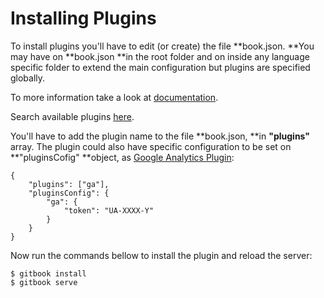 # Installing Plugins

To install plugins you'll have to edit \(or create\) the file **book.json. **You may have on **book.json **in the root folder and on inside any language specific folder to extend the main configuration but plugins are specified globally.

To more information take a look at [documentation](https://toolchain.gitbook.com/plugins/).

Search available plugins [here](https://plugins.gitbook.com).

You'll have to add the plugin name to the file **book.json, **in **"plugins"** array. The plugin could also have specific configuration to be set on **"pluginsCofig" **object, as [Google Analytics Plugin](https://plugins.gitbook.com/plugin/ga):

```
{
    "plugins": ["ga"],
    "pluginsConfig": {
        "ga": {
            "token": "UA-XXXX-Y"
        }
    }
}
```

Now run the commands bellow to install the plugin and reload the server:

```
$ gitbook install
$ gitbook serve
```



